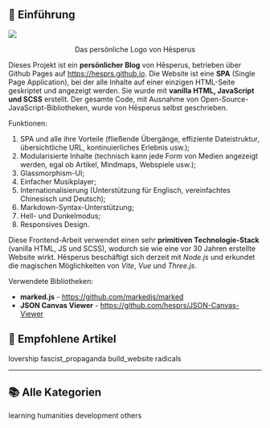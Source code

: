 ## 🎁 Einführung

<img src="https://img1.tucang.cc/api/image/show/6c24d2f07bf7cdc817e1dc57ecedfb23" style="object-fit: cover; aspect-ratio: 7/4;"/>
<p style="text-align: center">Das persönliche Logo von Hēsperus</p>

Dieses Projekt ist ein **persönlicher Blog** von Hēsperus, betrieben über Github Pages auf https://hesprs.github.io. Die Website ist eine **SPA** (Single Page Application), bei der alle Inhalte auf einer einzigen HTML-Seite geskriptet und angezeigt werden. Sie wurde mit **vanilla HTML, JavaScript und SCSS** erstellt. Der gesamte Code, mit Ausnahme von Open-Source-JavaScript-Bibliotheken, wurde von Hēsperus selbst geschrieben.

Funktionen:
1. SPA und alle ihre Vorteile (fließende Übergänge, effiziente Dateistruktur, übersichtliche URL, kontinuierliches Erlebnis usw.);
2. Modularisierte Inhalte (technisch kann jede Form von Medien angezeigt werden, egal ob Artikel, Mindmaps, Webspiele usw.);
3. Glassmorphism-UI;
4. Einfacher Musikplayer;
5. Internationalisierung (Unterstützung für Englisch, vereinfachtes Chinesisch und Deutsch);
6. Markdown-Syntax-Unterstützung;
7. Hell- und Dunkelmodus;
8. Responsives Design.

Diese Frontend-Arbeit verwendet einen sehr **primitiven Technologie-Stack** (vanilla HTML, JS und SCSS), wodurch sie wie eine vor 30 Jahren erstellte Website wirkt. Hēsperus beschäftigt sich derzeit mit _Node.js_ und erkundet die magischen Möglichkeiten von _Vite_, _Vue_ und _Three.js_.

Verwendete Bibliotheken:
- **marked.js** - https://github.com/markedjs/marked
- **JSON Canvas Viewer** - https://github.com/hesprs/JSON-Canvas-Viewer

## 🤩 Empfohlene Artikel

<div class="directory">
    <article-card>lovership</article-card>
    <article-card>fascist_propaganda</article-card>
    <article-card>build_website</article-card>
    <article-card>radicals</article-card>
</div>

---

## 📚 Alle Kategorien

<div class="directory">
    <article-card>learning</article-card>
    <article-card>humanities</article-card>
    <article-card>development</article-card>
    <article-card>others</article-card>
</div>